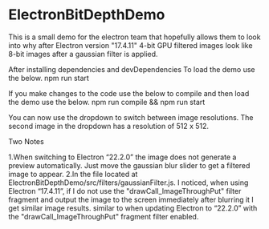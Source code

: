 # ElectronBitDepthDemo
This is a small demo for the electron team that hopefully allows them to look into why 
after Electron version "17.4.11" 4-bit GPU filtered images look like 8-bit images after a gaussian filter is applied.

After installing dependencies and devDependencies 
To load the demo use the below.
npm run start

If you make changes to the code use the below to compile and then load the demo use the below.
npm run compile && npm run start

You can now use the dropdown to switch between image resolutions. The second image in the dropdown has a resolution of 512 x 512. 

Two Notes 

1.When switching to Electron “22.2.0” the image does not generate a preview automatically. Just move the gaussian blur slider to get a filtered image to appear.
2.In the file located at ElectronBitDepthDemo/src/filters/gaussianFilter.js. I noticed, when using Electron “17.4.11”, if I do not use the "drawCall_ImageThroughPut" filter fragment and output the image to the screen immediately after blurring it I get similar image results. similar to when updating Electron to “22.2.0” with the "drawCall_ImageThroughPut" fragment filter enabled.
